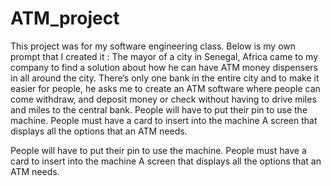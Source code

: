 # ATM_project
This project was for my software engineering class.
Below is my own prompt that I created it :
The mayor of a city in Senegal, Africa came to my company to find a solution about how he can have ATM money dispensers in all around the city.
There’s only one bank in the entire city and to make it easier for people, he asks me to create an ATM software where people can come withdraw, 
and deposit money or check without having to drive miles and miles to the central bank.
People will have to put their pin to use the machine.
People must have a card to insert into the machine
A screen that displays all the options that an ATM needs.

People will have to put their pin to use the machine.
People must have a card to insert into the machine
A screen that displays all the options that an ATM needs.

